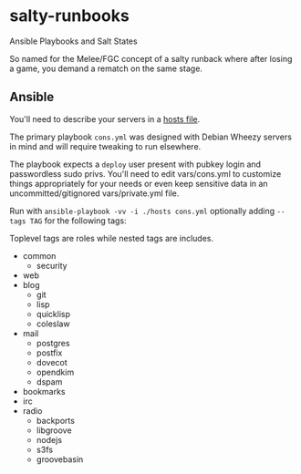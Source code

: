 salty-runbooks
==============

Ansible Playbooks and Salt States

So named for the Melee/FGC concept of a salty runback where after
losing a game, you demand a rematch on the same stage.

## Ansible

You'll need to describe your servers in a [hosts file][inventory].

[inventory]: http://docs.ansible.com/intro_inventory.html

The primary playbook `cons.yml` was designed with Debian Wheezy
servers in mind and will require tweaking to run elsewhere.

The playbook expects a `deploy` user present with pubkey login and
passwordless sudo privs. You'll need to edit vars/cons.yml to
customize things appropriately for your needs or even keep sensitive
data in an uncommitted/gitignored vars/private.yml file.

Run with `ansible-playbook -vv -i ./hosts cons.yml` optionally adding
`--tags TAG` for the following tags:

Toplevel tags are roles while nested tags are includes.

* common
  * security
* web
* blog
  * git
  * lisp
  * quicklisp
  * coleslaw
* mail
  * postgres
  * postfix
  * dovecot
  * opendkim
  * dspam
* bookmarks
* irc
* radio
  * backports
  * libgroove
  * nodejs
  * s3fs
  * groovebasin
